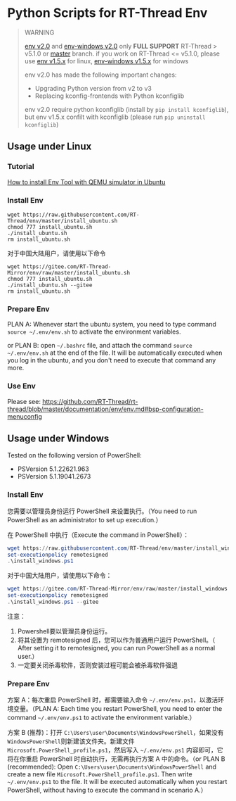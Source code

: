 # Python Scripts for RT-Thread Env

> WARNING
> 
> [env v2.0](https://github.com/RT-Thread/env/tree/master) and [env-windows v2.0](https://github.com/RT-Thread/env-windows/tree/v2.0.0) only **FULL SUPPORT** RT-Thread > v5.1.0 or [master](https://github.com/rt-thread/rt-thread) branch. if you work on RT-Thread <= v5.1.0, please use [env v1.5.x](https://github.com/RT-Thread/env/tree/v1.5.x) for linux, [env-windows v1.5.x](https://github.com/RT-Thread/env-windows/tree/v1.5.2) for windows
>
> env v2.0 has made the following important changes:
> - Upgrading Python version from v2 to v3
> - Replacing kconfig-frontends with Python kconfiglib
>
>  env v2.0 require python kconfiglib (install by `pip install kconfiglib`), but env v1.5.x confilt with kconfiglib (please run `pip uninstall kconfiglib`)

## Usage under Linux

### Tutorial

[How to install Env Tool with QEMU simulator in Ubuntu](https://github.com/RT-Thread/rt-thread/blob/master/documentation/quick-start/quick_start_qemu/quick_start_qemu_linux.md)

### Install Env

```
wget https://raw.githubusercontent.com/RT-Thread/env/master/install_ubuntu.sh
chmod 777 install_ubuntu.sh
./install_ubuntu.sh
rm install_ubuntu.sh
```

对于中国大陆用户，请使用以下命令

```
wget https://gitee.com/RT-Thread-Mirror/env/raw/master/install_ubuntu.sh
chmod 777 install_ubuntu.sh
./install_ubuntu.sh --gitee
rm install_ubuntu.sh
```

### Prepare Env

PLAN A: Whenever start the ubuntu system, you need to type command `source ~/.env/env.sh` to activate the environment variables.

or PLAN B: open `~/.bashrc` file, and attach the command `source ~/.env/env.sh` at the end of the file. It will be automatically executed when you log in the ubuntu, and you don't need to execute that command any more.

### Use Env

Please see: <https://github.com/RT-Thread/rt-thread/blob/master/documentation/env/env.md#bsp-configuration-menuconfig>

## Usage under Windows

Tested on the following version of PowerShell:

- PSVersion                      5.1.22621.963
- PSVersion                      5.1.19041.2673

### Install Env

您需要以管理员身份运行 PowerShell 来设置执行。（You need to run PowerShell as an administrator to set up execution.）

在 PowerShell 中执行（Execute the command in PowerShell）：

```powershell
wget https://raw.githubusercontent.com/RT-Thread/env/master/install_windows.ps1 -O install_windows.ps1
set-executionpolicy remotesigned
.\install_windows.ps1
```

对于中国大陆用户，请使用以下命令：

```powershell
wget https://gitee.com/RT-Thread-Mirror/env/raw/master/install_windows.ps1 -O install_windows.ps1
set-executionpolicy remotesigned
.\install_windows.ps1 --gitee
```

注意：

1. Powershell要以管理员身份运行。
2. 将其设置为 remotesigned 后，您可以作为普通用户运行 PowerShell。（ After setting it to remotesigned, you can run PowerShell as a normal user.）
3. 一定要关闭杀毒软件，否则安装过程可能会被杀毒软件强退

### Prepare Env

方案 A：每次重启 PowerShell 时，都需要输入命令 `~/.env/env.ps1`，以激活环境变量。（PLAN A: Each time you restart PowerShell, you need to enter the command `~/.env/env.ps1` to activate the environment variable.）

方案 B (推荐)：打开 `C:\Users\user\Documents\WindowsPowerShell`，如果没有`WindowsPowerShell`则新建该文件夹。新建文件 `Microsoft.PowerShell_profile.ps1`，然后写入 `~/.env/env.ps1` 内容即可，它将在你重启 PowerShell 时自动执行，无需再执行方案 A 中的命令。（or PLAN B (recommended): Open `C:\Users\user\Documents\WindowsPowerShell` and create a new file `Microsoft.PowerShell_profile.ps1`. Then write `~/.env/env.ps1` to the file. It will be executed automatically when you restart PowerShell, without having to execute the command in scenario A.）
